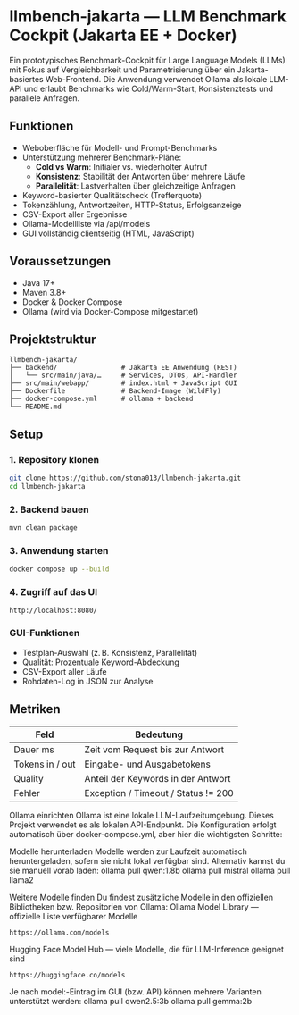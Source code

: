 # llmbench-jakarta — LLM Benchmark Cockpit (Jakarta EE + Docker)

Ein prototypisches Benchmark-Cockpit für Large Language Models (LLMs) mit Fokus auf Vergleichbarkeit und Parametrisierung über ein Jakarta-basiertes Web-Frontend. Die Anwendung verwendet Ollama als lokale LLM-API und erlaubt Benchmarks wie Cold/Warm-Start, Konsistenztests und parallele Anfragen.


## Funktionen

- Weboberfläche für Modell- und Prompt-Benchmarks
- Unterstützung mehrerer Benchmark-Pläne:
  - **Cold vs Warm**: Initialer vs. wiederholter Aufruf
  - **Konsistenz**: Stabilität der Antworten über mehrere Läufe
  - **Parallelität**: Lastverhalten über gleichzeitige Anfragen
- Keyword-basierter Qualitätscheck (Trefferquote)
- Tokenzählung, Antwortzeiten, HTTP-Status, Erfolgsanzeige
- CSV-Export aller Ergebnisse
- Ollama-Modellliste via /api/models
- GUI vollständig clientseitig (HTML, JavaScript)


## Voraussetzungen

- Java 17+
- Maven 3.8+
- Docker & Docker Compose
- Ollama (wird via Docker-Compose mitgestartet)


## Projektstruktur

```
llmbench-jakarta/
├── backend/                # Jakarta EE Anwendung (REST)
│   └── src/main/java/…     # Services, DTOs, API-Handler
├── src/main/webapp/        # index.html + JavaScript GUI
├── Dockerfile              # Backend-Image (WildFly)
├── docker-compose.yml      # ollama + backend
└── README.md
```


## Setup

### 1. Repository klonen

```bash
git clone https://github.com/stona013/llmbench-jakarta.git
cd llmbench-jakarta
```

### 2. Backend bauen

```bash
mvn clean package
```

### 3. Anwendung starten

```bash
docker compose up --build
```

### 4. Zugriff auf das UI

```http
http://localhost:8080/
```

### GUI-Funktionen

- Testplan-Auswahl (z. B. Konsistenz, Parallelität)
- Qualität: Prozentuale Keyword-Abdeckung
- CSV-Export aller Läufe
- Rohdaten-Log in JSON zur Analyse


## Metriken

| Feld             | Bedeutung                                 |
|------------------|--------------------------------------------|
| Dauer ms         | Zeit vom Request bis zur Antwort           |
| Tokens in / out  | Eingabe- und Ausgabetokens                 |
| Quality          | Anteil der Keywords in der Antwort         |
| Fehler           | Exception / Timeout / Status != 200        |

Ollama einrichten
Ollama ist eine lokale LLM-Laufzeitumgebung. Dieses Projekt verwendet es als lokalen API-Endpunkt.
Die Konfiguration erfolgt automatisch über docker-compose.yml, aber hier die wichtigsten Schritte:

Modelle herunterladen
Modelle werden zur Laufzeit automatisch heruntergeladen, sofern sie nicht lokal verfügbar sind. Alternativ kannst du sie manuell vorab laden:
ollama pull qwen:1.8b
ollama pull mistral
ollama pull llama2

Weitere Modelle finden
Du findest zusätzliche Modelle in den offiziellen Bibliotheken bzw. Repositorien von Ollama:
Ollama Model Library — offizielle Liste verfügbarer Modelle
```
https://ollama.com/models
```
Hugging Face Model Hub — viele Modelle, die für LLM-Inference geeignet sind
```
https://huggingface.co/models
```
Je nach model:-Eintrag im GUI (bzw. API) können mehrere Varianten unterstützt werden:
ollama pull qwen2.5:3b
ollama pull gemma:2b
